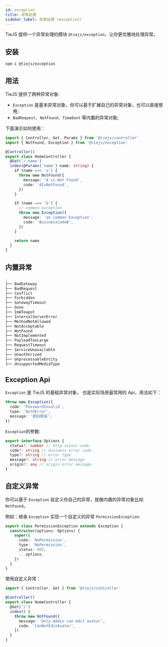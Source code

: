```yaml
---
id: exception
title: 异常处理
sidebar_label: 异常处理 (exception)
---
```


TieJS 提供一个异常处理的模块 `@tiejs/exception`，让你更优雅地处理异常。

## 安装

```bash
npm i @tiejs/exception
```

## 用法

TieJS 提供了两种异常对象:

- `Exception` 是基本异常对象，你可以基于扩展自己的异常对象，也可以直接使用;
- `BadRequest`、`NotFound`、`TimeOunt` 等内置的异常对象;

下面演示如何使用：

```ts
import { Controller, Get, Params } from '@tiejs/controller'
import { NotFound, Exception } from '@tiejs/exception'

@Controller()
export class HomeController {
  @Get('/:name')
  index(@Params('name') name: string) {
    if (name === 'a') {
      throw new NotFound({
        message: 'A is Not Found',
        code: 'AIsNotFound',
      })
    }

    if (name === 'b') {
      // common exception
      throw new Exception({
        message: 'an common Exception',
        code: 'BusinessCodeB',
      })
    }

    return name
  }
}
```

## 内置异常

```bash
.
├── BadGateway
├── BadRequest
├── Conflict
├── Forbidden
├── GatewayTimeout
├── Gone
├── ImATeapot
├── InternalServerError
├── MethodNotAllowed
├── NotAcceptable
├── NotFound
├── NotImplemented
├── PayloadTooLarge
├── RequestTimeout
├── ServiceUnavailable
├── Unauthorized
├── UnprocessableEntity
├── UnsupportedMediaType
```

## Exception Api

`Exception` 是 TieJS 的基础异常对象， 也是实际场景最常用的 Api，用法如下：

```ts
throw new Exception({
  code: 'PasswordInvalid',
  type: 'AuthError',
  message: '密码错误',
})
```

`Exception`的参数:

```ts
export interface Options {
  status?: number // http status code
  code?: string // business error code
  type?: string // error type
  message?: string // error message
  origin?: any // origin error message
}
```

## 自定义异常

你可以基于 `Exception` 自定义你自己的异常，就像内置的异常对象比如 `NotFound`。

例如：继承 `Exception` 实现一个自定义的异常 `PermissionException`:

```ts
export class PermissionException extends Exception {
  constructor(options: Options) {
    super({
      code: 'NoPermission',
      type: 'NoPermission',
      status: 403,
      ...options,
    })
  }
}
```

使用自定义异常：

```ts
import { Controller, Get } from '@tiejs/controller'

@Controller()
export class HomeController {
  @Get('/')
  index() {
    throw new NotFound({
      message: 'Only Admin can edit avatar',
      code: 'CanNotEditAvatar',
    })
  }
}
```
